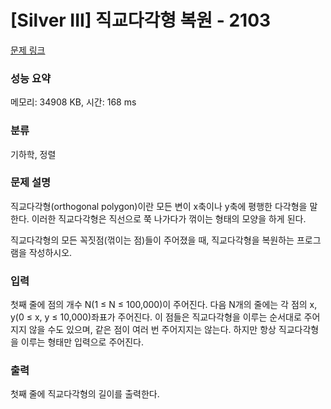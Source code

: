 # [Silver III] 직교다각형 복원 - 2103 

[문제 링크](https://www.acmicpc.net/problem/2103) 

### 성능 요약

메모리: 34908 KB, 시간: 168 ms

### 분류

기하학, 정렬

### 문제 설명

<p>직교다각형(orthogonal polygon)이란 모든 변이 x축이나 y축에 평행한 다각형을 말한다. 이러한 직교다각형은 직선으로 쭉 나가다가 꺾이는 형태의 모양을 하게 된다.</p>

<p>직교다각형의 모든 꼭짓점(꺾이는 점)들이 주어졌을 때, 직교다각형을 복원하는 프로그램을 작성하시오.</p>

### 입력 

 <p>첫째 줄에 점의 개수 N(1 ≤ N ≤ 100,000)이 주어진다. 다음 N개의 줄에는 각 점의 x, y(0 ≤ x, y ≤ 10,000)좌표가 주어진다. 이 점들은 직교다각형을 이루는 순서대로 주어지지 않을 수도 있으며, 같은 점이 여러 번 주어지지는 않는다. 하지만 항상 직교다각형을 이루는 형태만 입력으로 주어진다.</p>

### 출력 

 <p>첫째 줄에 직교다각형의 길이를 출력한다.</p>

